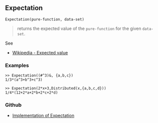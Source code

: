## Expectation

```
Expectation(pure-function, data-set)
```

> returns the expected value of the `pure-function` for the given `data-set`. 
   

See
* [Wikipedia - Expected value](https://en.wikipedia.org/wiki/Expected_value)

### Examples

```
>> Expectation((#^3)&, {a,b,c}) 
1/3*(a^3+b^3+c^3) 

>> Expectation(2*x+3,Distributed(x,{a,b,c,d})) 
1/4*(12+2*a+2*b+2*c+2*d) 
```

### Github

* [Implementation of Expectation](https://github.com/axkr/symja_android_library/blob/master/symja_android_library/matheclipse-core/src/main/java/org/matheclipse/core/builtin/StatisticsFunctions.java#L3560) 
